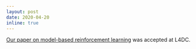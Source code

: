 ```yaml
---
layout: post
date: 2020-04-20
inline: true
---
```


<a href="https://arxiv.org/abs/2004.08763">Our paper on model-based reinforcement learning</a> was accepted at L4DC.
